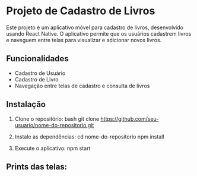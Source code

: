 # Projeto de Cadastro de Livros

Este projeto é um aplicativo móvel para cadastro de livros, desenvolvido usando React Native. O aplicativo permite que os usuários cadastrem livros e naveguem entre telas para visualizar e adicionar novos livros.

## Funcionalidades

- Cadastro de Usuário
- Cadastro de Livro
- Navegação entre telas de cadastro e consulta de livros

## Instalação

1. Clone o repositório:
   bash
   git clone https://github.com/seu-usuario/nome-do-repositorio.git

2. Instale as dependências:
   cd nome-do-repositorio
    npm install

3. Execute o aplicativo:
   npm start

## Prints das telas:
